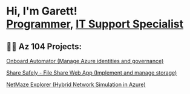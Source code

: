 <h1>Hi, I'm Garett! <br/><a href="https://github.com/GB72900">Programmer</a>, <a href="www.linkedin.com/in/garett-blake-756183306">IT Support Specialist</a>

<h2>👨‍💻 Az 104 Projects:</h2>

[Onboard Automator (Manage Azure identities and governance)](https://github.com/GB72900/Automated-Onboarding-Azure-Identities-and-Governance)

[Share Safely - File Share Web App (Implement and manage storage)](https://github.com/GB72900/Share-Safely)

[NetMaze Explorer (Hybrid Network Simulation in Azure)](https://github.com/GB72900/NetMaze-Explorer/tree/main)






<!--
**joshmadakor1/joshmadakor1** is a ✨ _special_ ✨ repository because its `README.md` (this file) appears on your GitHub profile.

Here are some ideas to get you started:

- 🔭 I’m currently working on ...
- 🌱 I’m currently learning ...
- 👯 I’m looking to collaborate on ...
- 🤔 I’m looking for help with ...
- 💬 Ask me about ...
- 📫 How to reach me: ...
- 😄 Pronouns: ...
- ⚡ Fun fact: ...
-->
